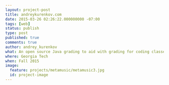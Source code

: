 ```yaml
---
layout: project-post
title: andreykurenkov.com
date: 2015-03-26 02:26:22.000000000 -07:00
tags: [web]
status: publish
type: post
published: true
comments: true
author: andrey_kurenkov
what: An open source Java grading to aid with grading for coding classes
where: Georgia Tech
when: Fall 2015
image:
  feature: projects/metamusic/metamusic3.jpg
  id: project-image
---
```


